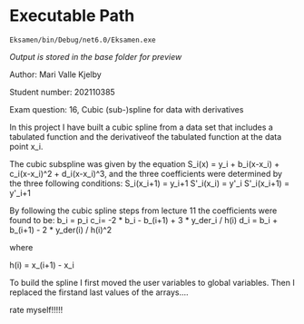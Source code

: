 # Executable Path

```
Eksamen/bin/Debug/net6.0/Eksamen.exe
```
*Output is stored in the base folder for preview*



Author: Mari Valle Kjelby

Student number: 202110385

Exam question: 16, Cubic (sub-)spline for data with derivatives

In this project I have built a cubic spline from a data set that includes a tabulated function  and the derivativeof the tabulated function at the data point x_i.


The cubic subspline was given by the equation
S_i(x) = y_i + b_i(x-x_i) + c_i(x-x_i)^2 + d_i(x-x_i)^3,
and the three coefficients were determined by the three following conditions:
S_i(x_i+1) = y_i+1
S'_i(x_i) = y'_i
S'_i(x_i+1) = y'_i+1

By following the cubic spline steps from lecture 11 the  coefficients were found to be:
b_i = p_i
c_i= -2 * b_i - b_(i+1) + 3 * y_der_i / h(i)
d_i = b_i + b_(i+1) - 2 * y_der(i) / h(i)^2

where 

h(i) = x_(i+1) - x_i  

To build the spline I first moved the user variables to global variables.  Then I replaced the firstand last values of the arrays....


rate myself!!!!!
